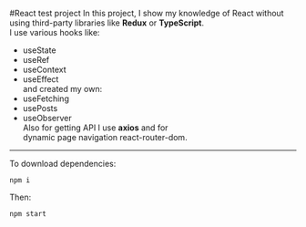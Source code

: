 #React test project
 In this project, I show my knowledge of React without\
 using third-party libraries like **Redux** or **TypeScript**.\
 I use various hooks like:
  - useState
  - useRef
  - useContext
  - useEffect\
 and created my own:
 - useFetching 
 - usePosts
 - useObserver\
 Also for getting API I use **axios** and for\
 dynamic page navigation react-router-dom.
 
---

To download dependencies:
```
npm i
```
Then:
```
npm start
```
